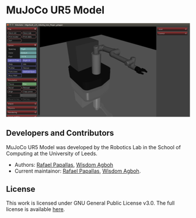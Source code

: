 # MuJoCo UR5 Model

![Model](images/model.png "Robot Model")

## Developers and Contributors
MuJoCo UR5 Model was developed by the Robotics Lab in the School of Computing at the University of Leeds. 
- Authors: [Rafael Papallas](rpapallas.com), [Wisdom Agboh](https://agboh.com) 
- Current maintainor: [Rafael Papallas](rpapallas.com), [Wisdom Agboh](https://agboh.com).

## License
This work is licensed under GNU General Public License v3.0. The full license is available [here](https://github.com/roboticsleeds/mujoco_ur5_model/blob/master/LICENSE). 
